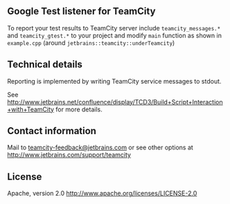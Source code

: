 Google Test listener for TeamCity
---------------------------------

To report your test results to TeamCity server include `teamcity_messages.*` and `teamcity_gtest.*`
to your project and modify `main` function as shown in `example.cpp`
(around `jetbrains::teamcity::underTeamcity`)

Technical details
-----------------

Reporting is implemented by writing TeamCity service messages to stdout.

See http://www.jetbrains.net/confluence/display/TCD3/Build+Script+Interaction+with+TeamCity for more details.

Contact information
-------------------

Mail to teamcity-feedback@jetbrains.com or see other options at http://www.jetbrains.com/support/teamcity

License
-------

Apache, version 2.0
http://www.apache.org/licenses/LICENSE-2.0
